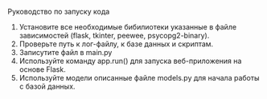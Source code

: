 Руководство по запуску кода
1. Установите все необходимые бибилиотеки указанные в файле зависимостей (flask, tkinter, peewee, psycopg2-binary).
2. Проверьте  путь к лог-файлу, к базе данных и скриптам.
3. Записутите файл в main.py
4. Используйте команду app.run() для запуска веб-приложения на основе Flask.
5. Используйте модели описанные  файле models.py для начала работы с базой данных.
